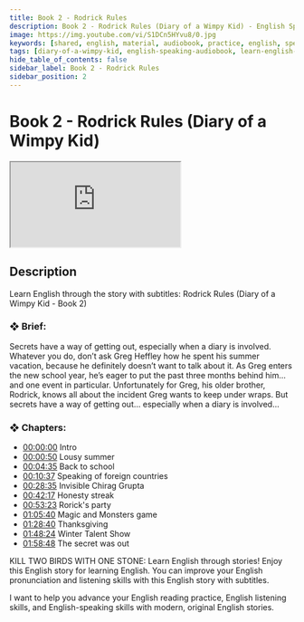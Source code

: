 ```yaml
---
title: Book 2 - Rodrick Rules
description: Book 2 - Rodrick Rules (Diary of a Wimpy Kid) - English Speaking Audiobook
image: https://img.youtube.com/vi/S1DCn5HYvu8/0.jpg
keywords: [shared, english, material, audiobook, practice, english, speaking]
tags: [diary-of-a-wimpy-kid, english-speaking-audiobook, learn-english-through-story, effortless-english]
hide_table_of_contents: false
sidebar_label: Book 2 - Rodrick Rules
sidebar_position: 2
---
```


# Book 2 - Rodrick Rules (Diary of a Wimpy Kid)

<div class="video-container">
<iframe src="https://www.youtube.com/embed/S1DCn5HYvu8?controls=0" title="YouTube video player"></iframe>
<a href="https://www.youtube.com/watch?list=PL___7gkXqjbxhLgHbA87MzNxK1LUiRif-&v=S1DCn5HYvu8" target="_blank"></a>
</div>

## Description

Learn English through the story with subtitles: Rodrick Rules (Diary of a Wimpy Kid - Book 2)

### ❖ Brief: 

Secrets have a way of getting out, especially when a diary is involved. Whatever you do, don’t ask Greg Heffley how he spent his summer vacation, because he definitely doesn’t want to talk about it. As Greg enters the new school year, he’s eager to put the past three months behind him... and one event in particular. Unfortunately for Greg, his older brother, Rodrick, knows all about the incident Greg wants to keep under wraps. But secrets have a way of getting out... especially when a diary is involved...

### ❖ Chapters:
- [00:00:00](https://www.youtube.com/watch?list=PL___7gkXqjbxhLgHbA87MzNxK1LUiRif-&v=S1DCn5HYvu8&t=0s) Intro
- [00:00:50](https://www.youtube.com/watch?list=PL___7gkXqjbxhLgHbA87MzNxK1LUiRif-&v=S1DCn5HYvu8&t=50s) Lousy summer
- [00:04:35](https://www.youtube.com/watch?list=PL___7gkXqjbxhLgHbA87MzNxK1LUiRif-&v=S1DCn5HYvu8&t=275s) Back to school
- [00:10:37](https://www.youtube.com/watch?list=PL___7gkXqjbxhLgHbA87MzNxK1LUiRif-&v=S1DCn5HYvu8&t=637s) Speaking of foreign countries
- [00:28:35](https://www.youtube.com/watch?list=PL___7gkXqjbxhLgHbA87MzNxK1LUiRif-&v=S1DCn5HYvu8&t=1715s) Invisible Chirag Grupta
- [00:42:17](https://www.youtube.com/watch?list=PL___7gkXqjbxhLgHbA87MzNxK1LUiRif-&v=S1DCn5HYvu8&t=2537s) Honesty streak
- [00:53:23](https://www.youtube.com/watch?list=PL___7gkXqjbxhLgHbA87MzNxK1LUiRif-&v=S1DCn5HYvu8&t=3203s) Rorick's party
- [01:05:40](https://www.youtube.com/watch?list=PL___7gkXqjbxhLgHbA87MzNxK1LUiRif-&v=S1DCn5HYvu8&t=3940s) Magic and Monsters game
- [01:28:40](https://www.youtube.com/watch?list=PL___7gkXqjbxhLgHbA87MzNxK1LUiRif-&v=S1DCn5HYvu8&t=5320s) Thanksgiving
- [01:48:24](https://www.youtube.com/watch?list=PL___7gkXqjbxhLgHbA87MzNxK1LUiRif-&v=S1DCn5HYvu8&t=6504s) Winter Talent Show
- [01:58:48](https://www.youtube.com/watch?list=PL___7gkXqjbxhLgHbA87MzNxK1LUiRif-&v=S1DCn5HYvu8&t=7128s) The secret was out

KILL TWO BIRDS WITH ONE STONE: Learn English through stories! Enjoy this English story for learning English. You can improve your English pronunciation and listening skills with this English story with subtitles.

I want to help you advance your English reading practice, English listening skills, and English-speaking skills with modern, original English stories.